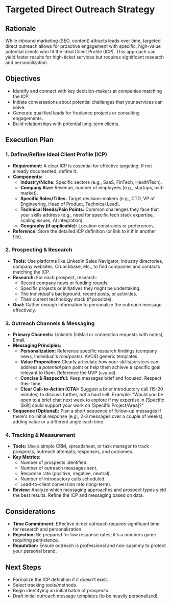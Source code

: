 # Targeted Direct Outreach Strategy

## Rationale

While inbound marketing (SEO, content) attracts leads over time, targeted direct outreach allows for proactive engagement with specific, high-value potential clients who fit the Ideal Client Profile (ICP). This approach can yield faster results for high-ticket services but requires significant research and personalization.

## Objectives

- Identify and connect with key decision-makers at companies matching the ICP.
- Initiate conversations about potential challenges that your services can solve.
- Generate qualified leads for freelance projects or consulting engagements.
- Build relationships with potential long-term clients.

## Execution Plan

### 1. Define/Refine Ideal Client Profile (ICP)

- **Requirement:** A clear ICP is essential for effective targeting. If not already documented, define it.
- **Components:**
    - **Industry/Niche:** Specific sectors (e.g., SaaS, FinTech, HealthTech).
    - **Company Size:** Revenue, number of employees (e.g., startups, mid-market).
    - **Specific Roles/Titles:** Target decision-makers (e.g., CTO, VP of Engineering, Head of Product, Technical Lead).
    - **Technical Needs/Pain Points:** Common challenges they face that your skills address (e.g., need for specific tech stack expertise, scaling issues, AI integration).
    - **Geography (if applicable):** Location constraints or preferences.
- **Reference:** Store the detailed ICP definition (or link to it if in another file).

### 2. Prospecting & Research

- **Tools:** Use platforms like LinkedIn Sales Navigator, industry directories, company websites, Crunchbase, etc., to find companies and contacts matching the ICP.
- **Research:** For each prospect, research:
    - Recent company news or funding rounds.
    - Specific projects or initiatives they might be undertaking.
    - The individual's background, recent posts, or activities.
    - Their current technology stack (if possible).
- **Goal:** Gather enough information to personalize the outreach message effectively.

### 3. Outreach Channels & Messaging

- **Primary Channels:** LinkedIn (InMail or connection requests with notes), Email.
- **Messaging Principles:**
    - **Personalization:** Reference specific research findings (company news, individual's role/posts). AVOID generic templates.
    - **Value Proposition:** Clearly articulate how your skills/services can address a *potential* pain point or help them achieve a specific goal relevant to *them*. Reference the UVP (`uvp.md`).
    - **Concise & Respectful:** Keep messages brief and focused. Respect their time.
    - **Clear Call-to-Action (CTA):** Suggest a brief introductory call (15-20 minutes) to discuss further, *not* a hard sell. Example: "Would you be open to a brief chat next week to explore if my expertise in [Specific Skill] could support your work on [Specific Project/Area]?"
- **Sequence (Optional):** Plan a short sequence of follow-up messages if there's no initial response (e.g., 2-3 messages over a couple of weeks), adding value or a different angle each time.

### 4. Tracking & Measurement

- **Tools:** Use a simple CRM, spreadsheet, or task manager to track prospects, outreach attempts, responses, and outcomes.
- **Key Metrics:**
    - Number of prospects identified.
    - Number of outreach messages sent.
    - Response rate (positive, negative, neutral).
    - Number of introductory calls scheduled.
    - Lead-to-client conversion rate (long-term).
- **Review:** Analyze which messaging approaches and prospect types yield the best results. Refine the ICP and messaging based on data.

## Considerations

- **Time Commitment:** Effective direct outreach requires significant time for research and personalization.
- **Rejection:** Be prepared for low response rates; it's a numbers game requiring persistence.
- **Reputation:** Ensure outreach is professional and non-spammy to protect your personal brand.

## Next Steps

- Formalize the ICP definition if it doesn't exist.
- Select tracking tools/methods.
- Begin identifying an initial batch of prospects.
- Draft initial outreach message templates (to be heavily personalized).
